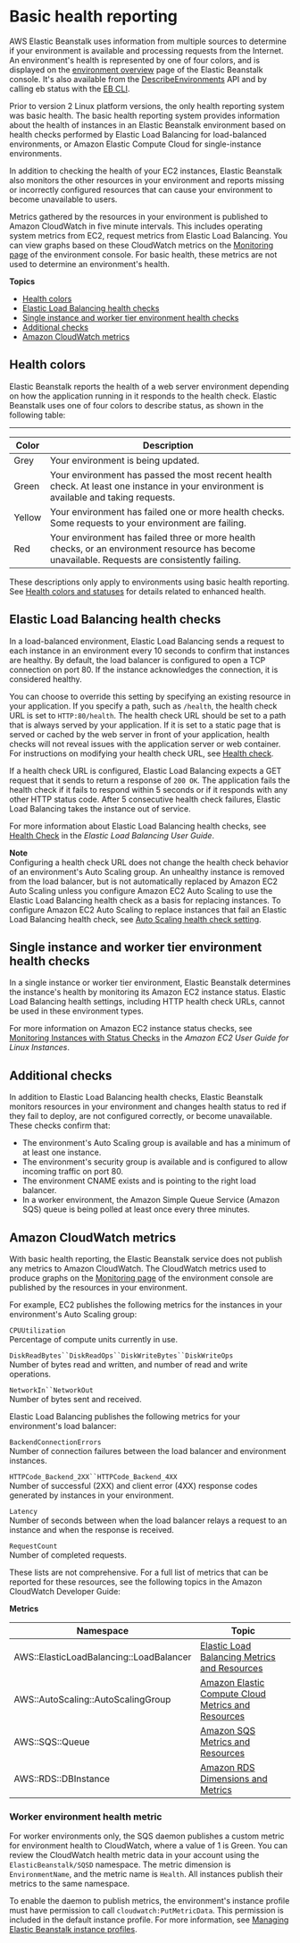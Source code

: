 # Basic health reporting<a name="using-features.healthstatus"></a>

AWS Elastic Beanstalk uses information from multiple sources to determine if your environment is available and processing requests from the Internet\. An environment's health is represented by one of four colors, and is displayed on the [environment overview](environments-console.md) page of the Elastic Beanstalk console\. It's also available from the [DescribeEnvironments](https://docs.aws.amazon.com/elasticbeanstalk/latest/api/API_DescribeEnvironments.html) API and by calling eb status with the [EB CLI](eb-cli3.md)\.

Prior to version 2 Linux platform versions, the only health reporting system was basic health\. The basic health reporting system provides information about the health of instances in an Elastic Beanstalk environment based on health checks performed by Elastic Load Balancing for load\-balanced environments, or Amazon Elastic Compute Cloud for single\-instance environments\.

In addition to checking the health of your EC2 instances, Elastic Beanstalk also monitors the other resources in your environment and reports missing or incorrectly configured resources that can cause your environment to become unavailable to users\.

Metrics gathered by the resources in your environment is published to Amazon CloudWatch in five minute intervals\. This includes operating system metrics from EC2, request metrics from Elastic Load Balancing\. You can view graphs based on these CloudWatch metrics on the [Monitoring page](environment-health-console.md) of the environment console\. For basic health, these metrics are not used to determine an environment's health\.

**Topics**
+ [Health colors](#using-features.healthstatus.colors)
+ [Elastic Load Balancing health checks](#using-features.healthstatus.understanding)
+ [Single instance and worker tier environment health checks](#monitoring-basic-healthcheck-singleinstance)
+ [Additional checks](#monitoring-basic-additionalchecks)
+ [Amazon CloudWatch metrics](#monitoring-basic-cloudwatch)

## Health colors<a name="using-features.healthstatus.colors"></a>

Elastic Beanstalk reports the health of a web server environment depending on how the application running in it responds to the health check\. Elastic Beanstalk uses one of four colors to describe status, as shown in the following table:


****  

| Color | Description | 
| --- | --- | 
|  Grey  | Your environment is being updated\. | 
|  Green  |  Your environment has passed the most recent health check\. At least one instance in your environment is available and taking requests\.  | 
|  Yellow  |  Your environment has failed one or more health checks\. Some requests to your environment are failing\.  | 
|  Red  |  Your environment has failed three or more health checks, or an environment resource has become unavailable\. Requests are consistently failing\.  | 

These descriptions only apply to environments using basic health reporting\. See [Health colors and statuses](health-enhanced-status.md) for details related to enhanced health\.

## Elastic Load Balancing health checks<a name="using-features.healthstatus.understanding"></a>

In a load\-balanced environment, Elastic Load Balancing sends a request to each instance in an environment every 10 seconds to confirm that instances are healthy\. By default, the load balancer is configured to open a TCP connection on port 80\. If the instance acknowledges the connection, it is considered healthy\.

You can choose to override this setting by specifying an existing resource in your application\. If you specify a path, such as `/health`, the health check URL is set to `HTTP:80/health`\. The health check URL should be set to a path that is always served by your application\. If it is set to a static page that is served or cached by the web server in front of your application, health checks will not reveal issues with the application server or web container\. For instructions on modifying your health check URL, see [Health check](environments-cfg-clb.md#using-features.managing.elb.healthchecks)\.

If a health check URL is configured, Elastic Load Balancing expects a GET request that it sends to return a response of `200 OK`\. The application fails the health check if it fails to respond within 5 seconds or if it responds with any other HTTP status code\. After 5 consecutive health check failures, Elastic Load Balancing takes the instance out of service\. 

For more information about Elastic Load Balancing health checks, see [Health Check](https://docs.aws.amazon.com/elasticloadbalancing/latest/userguide/TerminologyandKeyConcepts.html#healthcheck) in the *Elastic Load Balancing User Guide*\.

**Note**  
Configuring a health check URL does not change the health check behavior of an environment's Auto Scaling group\. An unhealthy instance is removed from the load balancer, but is not automatically replaced by Amazon EC2 Auto Scaling unless you configure Amazon EC2 Auto Scaling to use the Elastic Load Balancing health check as a basis for replacing instances\. To configure Amazon EC2 Auto Scaling to replace instances that fail an Elastic Load Balancing health check, see [Auto Scaling health check setting](environmentconfig-autoscaling-healthchecktype.md)\.

## Single instance and worker tier environment health checks<a name="monitoring-basic-healthcheck-singleinstance"></a>

In a single instance or worker tier environment, Elastic Beanstalk determines the instance's health by monitoring its Amazon EC2 instance status\. Elastic Load Balancing health settings, including HTTP health check URLs, cannot be used in these environment types\.

For more information on Amazon EC2 instance status checks, see [Monitoring Instances with Status Checks](https://docs.aws.amazon.com/AWSEC2/latest/UserGuide/monitoring-system-instance-status-check.html) in the *Amazon EC2 User Guide for Linux Instances*\. 

## Additional checks<a name="monitoring-basic-additionalchecks"></a>

In addition to Elastic Load Balancing health checks, Elastic Beanstalk monitors resources in your environment and changes health status to red if they fail to deploy, are not configured correctly, or become unavailable\. These checks confirm that:
+ The environment's Auto Scaling group is available and has a minimum of at least one instance\.
+ The environment's security group is available and is configured to allow incoming traffic on port 80\.
+ The environment CNAME exists and is pointing to the right load balancer\.
+ In a worker environment, the Amazon Simple Queue Service \(Amazon SQS\) queue is being polled at least once every three minutes\.

## Amazon CloudWatch metrics<a name="monitoring-basic-cloudwatch"></a>

With basic health reporting, the Elastic Beanstalk service does not publish any metrics to Amazon CloudWatch\. The CloudWatch metrics used to produce graphs on the [Monitoring page](environment-health-console.md) of the environment console are published by the resources in your environment\.

For example, EC2 publishes the following metrics for the instances in your environment's Auto Scaling group:

 

`CPUUtilization`  
Percentage of compute units currently in use\.

`DiskReadBytes``DiskReadOps``DiskWriteBytes``DiskWriteOps`  
Number of bytes read and written, and number of read and write operations\.

`NetworkIn``NetworkOut`  
Number of bytes sent and received\.

Elastic Load Balancing publishes the following metrics for your environment's load balancer:

`BackendConnectionErrors`  
Number of connection failures between the load balancer and environment instances\.

`HTTPCode_Backend_2XX``HTTPCode_Backend_4XX`  
Number of successful \(2XX\) and client error \(4XX\) response codes generated by instances in your environment\.

`Latency`  
Number of seconds between when the load balancer relays a request to an instance and when the response is received\.

`RequestCount`  
Number of completed requests\.

These lists are not comprehensive\. For a full list of metrics that can be reported for these resources, see the following topics in the Amazon CloudWatch Developer Guide:

 


**Metrics**  

| Namespace | Topic | 
| --- | --- | 
| AWS::ElasticLoadBalancing::LoadBalancer | [Elastic Load Balancing Metrics and Resources](https://docs.aws.amazon.com/AmazonCloudWatch/latest/DeveloperGuide/elb-metricscollected.html) | 
| AWS::AutoScaling::AutoScalingGroup | [Amazon Elastic Compute Cloud Metrics and Resources](https://docs.aws.amazon.com/AmazonCloudWatch/latest/DeveloperGuide/ec2-metricscollected.html) | 
| AWS::SQS::Queue | [Amazon SQS Metrics and Resources](https://docs.aws.amazon.com/AmazonCloudWatch/latest/DeveloperGuide/sqs-metricscollected.html) | 
| AWS::RDS::DBInstance | [Amazon RDS Dimensions and Metrics](https://docs.aws.amazon.com/AmazonCloudWatch/latest/DeveloperGuide/rds-metricscollected.html) | 

### Worker environment health metric<a name="w179aac25b9c21c18"></a>

For worker environments only, the SQS daemon publishes a custom metric for environment health to CloudWatch, where a value of 1 is Green\. You can review the CloudWatch health metric data in your account using the `ElasticBeanstalk/SQSD` namespace\. The metric dimension is `EnvironmentName`, and the metric name is `Health`\. All instances publish their metrics to the same namespace\.

To enable the daemon to publish metrics, the environment's instance profile must have permission to call `cloudwatch:PutMetricData`\. This permission is included in the default instance profile\. For more information, see [Managing Elastic Beanstalk instance profiles](iam-instanceprofile.md)\. 